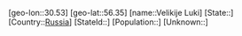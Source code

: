 ﻿---
location: [56.35,30.53]
type: City
tags:
- geo/City


SpocWebEntityId: 35235
isDeleted: false
confidential: public

---
[geo-lon::30.53]
[geo-lat::56.35]
[name::Velikije Luki]
[State::]
[Country::[Russia](geo/Continent/Europe/Russia.md)]
[StateId::]
[Population::]
[Unknown::]

